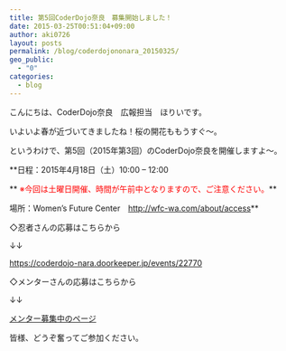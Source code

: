 ```yaml
---
title: 第5回CoderDojo奈良　募集開始しました！
date: 2015-03-25T00:51:04+09:00
author: aki0726
layout: posts
permalink: /blog/coderdojononara_20150325/
geo_public:
  - "0"
categories:
  - blog
---
```

こんにちは、CoderDojo奈良　広報担当　ほりいです。
  
いよいよ春が近づいてきましたね！桜の開花ももうすぐ～。

というわけで、第5回（2015年第3回）のCoderDojo奈良を開催しますよ～。</br>
  
**日程：2015年4月18日（土）10:00 &#8211; 12:00
  
** <span style="color:#ff0000;">※今回は土曜日開催、時間が午前中となりますので、ご注意ください。</span>**
  
場所：Women&#8217;s Future Center　<a href="http://wfc-wa.com/about/access" target="_blank">http://wfc-wa.com/about/access</a>**

◇忍者さんの応募はこちらから
  
↓↓
  
<a href="https://coderdojo-nara.doorkeeper.jp/events/22770" target="_blank">https://coderdojo-nara.doorkeeper.jp/events/22770</a>

◇メンターさんの応募はこちらから
  
↓↓
  
<a href="https://coderdojonara.wordpress.com/join_us/" target="_blank">メンター募集中のページ</a>

皆様、どうぞ奮ってご参加ください。